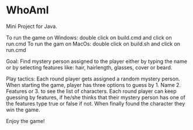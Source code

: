 # WhoAmI
Mini Project for Java.

To run the game on Windows: double click on build.cmd and click on run.cmd
To run the gam on MacOs: double click on build.sh and click on run.cmd

Goal: Find mystery person assigned to the player either by typing the name or by selecting features like: hair, hairlength, glasses, cover or beard. 

Play tactics: Each round player gets assigned a random mystery person. When starting the game, player has three options to guess by 1. Name 2. Features or 3. to see the list of characters. Each round player can keep guessing by features, if he/she thinks that their mystery person has one of the features type true or false if not.
When finally found the character they win the game.

Enjoy the game!